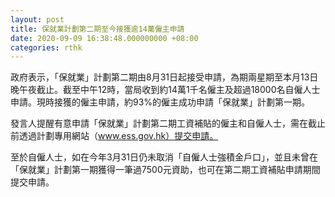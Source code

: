 ```yaml
---
layout: post
title: 保就業計劃第二期至今接獲逾14萬僱主申請
date: 2020-09-09 16:38:48.000000000 +08:00
categories: rthk
---
```


政府表示，「保就業」計劃第二期由8月31日起接受申請，為期兩星期至本月13日晚午夜截止。截至中午12時，當局收到約14萬1千名僱主及超過18000名自僱人士申請。現時接獲的僱主申請，約93%的僱主成功申請「保就業」計劃第一期。
 
發言人提醒有意申請「保就業」計劃第二期工資補貼的僱主和自僱人士，需在截止前透過計劃專用網站（www.ess.gov.hk）提交申請。

至於自僱人士，如在今年3月31日仍未取消「自僱人士強積金戶口」，並且未曾在「保就業」計劃第一期獲得一筆過7500元資助，也可在第二期工資補貼申請期間提交申請。 　
